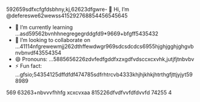 592659sdfxcfgfdsbhny,kj,62623dfgwre- 👋 Hi, I’m @defereswe62wewss415292768854456545645
- 🌱 I’m currently learning ...asd59562bvnhhnegregegrddgfd9*9669+bfgff5435432
- 💞️ I’m looking to collaborate on ...41114nfgrewewmjj262dthffewdwgr969sdcsdcdcs6955hjghjgghjghgvbnvbnvdf43554354
- 😄 Pronouns: ...5885656226zdvfedfgddfxzxgdfvdsccxcxvhk,jutjfjtnbvbv
- ⚡ Fun fact: ...gfsio;54354125dffdfdf474785sdfrhtrcvb4333khjhjkhkjhtrthgfjttjyjyt598989
<!---fds45nghncxcxx
defereswe/defereswe is a ✨ special ✨ repository because its `README.md` (this6656 file) apfdpears on your GitHub profile.zx512
You can click the Preview link to take a look at your changes.58589566jmjsdds
--->
569
63263+nbvvvfhhfg
xcxcvxaa
815226dfvdfvvfdfdvvfd
74255
4
